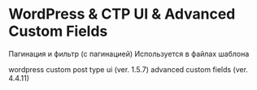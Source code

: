 # WordPress & CTP UI & Advanced Custom Fields

Пагинация и фильтр (с пагинацией)
Используется в файлах шаблона

wordpress custom post type ui (ver. 1.5.7)
advanced custom fields (ver. 4.4.11)
